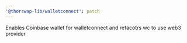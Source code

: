 ```yaml
---
'@thorswap-lib/walletconnect': patch
---
```


Enables Coinbase wallet for walletconnect and refacotrs wc to use web3 provider
